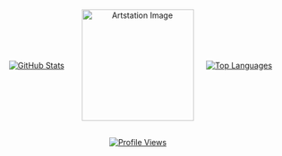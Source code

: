 <!DOCTYPE html>
<html lang="en">
<head>
  <meta charset="UTF-8">
  <title>Responsive GitHub Readme</title>
  <style>
    /* Container for the two GitHub stats and the Artstation image */
    .container {
      display: flex;
      flex-direction: row;
      justify-content: space-between;
      align-items: center;
      flex-wrap: nowrap;
      max-width: 100%;
      margin: 0 auto;
    }
    .container .item {
      flex: 1;
      text-align: center;
      margin: 10px;
    }
    /* Profile views always centered at the bottom */
    .profile-views {
      text-align: center;
      margin-top: 20px;
    }
    /* For smaller screens, stack items vertically */
    @media (max-width: 768px) {
      .container {
        flex-direction: column;
      }
      .container .item {
        margin: 10px 0;
      }
    }
  </style>
</head>
<body>

  <!-- Container for GitHub stats and Artstation image -->
  <div class="container">
    <!-- Left GitHub readme stats (for wide screens, left; for narrow screens, top) -->
    <div class="item">
      <a href="https://github.com/anuraghazra/github-readme-stats">
        <img src="https://github-readme-stats.vercel.app/api?username=Zimrahin&amp;show_icons=true&amp;theme=transparent&amp;hide_border=true&amp;hide_rank=true&amp;include_all_commits=true&amp;custom_title=Zimrahin's+GitHub+Stats&amp;disable_animations=true&amp;hide=prs" alt="GitHub Stats" />
      </a>
    </div>
    <!-- Artstation image (always in the center) -->
    <div class="item">
      <a href="https://www.artstation.com/artwork/r9neD5">
        <img src="https://cdnb.artstation.com/p/assets/images/images/052/142/157/original/johan-cediel-rodriguez-pixel-artv2exp.gif?1659037637" alt="Artstation Image" width="200"/>
      </a>
    </div>
    <!-- Right GitHub readme stats (for wide screens, right; for narrow screens, bottom above profile views) -->
    <div class="item">
      <a href="https://github.com/anuraghazra/github-readme-stats">
        <img src="https://github-readme-stats.vercel.app/api/top-langs/?username=Zimrahin&amp;layout=compact&amp;theme=transparent&amp;hide_border=true&amp;disable_animations=true" alt="Top Languages" />
      </a>
    </div>
  </div>
  <!-- Profile views at the bottom center -->
  <div class="profile-views">
    <a href="https://youtu.be/dQw4w9WgXcQ">
      <img src="https://komarev.com/ghpvc/?username=Zimrahin&amp;label=Profile%20views&amp;color=006aff&amp;style=flat-square" alt="Profile Views" title="GitHub Profile Views"/>
    </a>
  </div>

</body>
</html>
